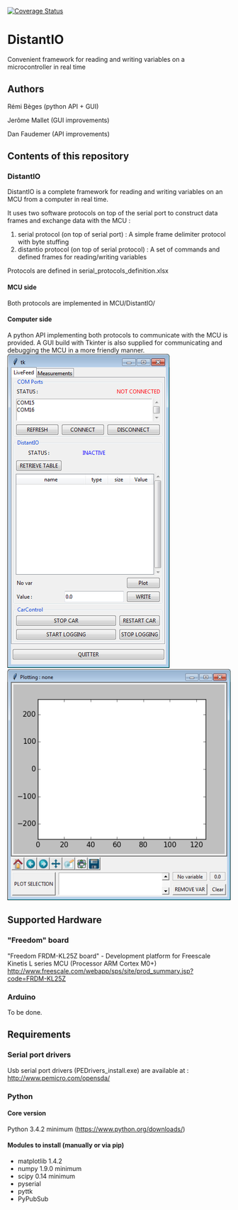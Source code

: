 [![Coverage Status](https://coveralls.io/repos/Overdrivr/DistantIO/badge.svg?branch=master&service=github)](https://coveralls.io/github/Overdrivr/DistantIO?branch=master)

# DistantIO
Convenient framework for reading and writing variables on a microcontroller in real time

## Authors
Rémi Bèges (python API + GUI)

Jerôme Mallet (GUI improvements)

Dan Faudemer (API improvements)

## Contents of this repository
### DistantIO
DistantIO is a complete framework for reading and writing variables on an MCU from a computer in real time.

It uses two software protocols on top of the serial port to construct data frames and exchange data with the MCU :

1. serial protocol (on top of serial port) : A simple frame delimiter protocol with byte stuffing
2. distantio protocol (on top of serial protocol) : A set of commands and defined frames for reading/writing variables 

Protocols are defined in serial_protocols_definition.xlsx

#### MCU side
Both protocols are implemented in MCU/DistantIO/

#### Computer side
A python API implementing both protocols to communicate with the MCU is provided. 
A GUI build with Tkinter is also supplied for communicating and debugging the MCU in a more friendly manner.
![gui main control screenshot](https://raw.githubusercontent.com/Overdrivr/DistantIO/master/gui_main_control.png)
![gui plot screenshot](https://raw.githubusercontent.com/Overdrivr/DistantIO/master/gui_plot.png)

## Supported Hardware
### "Freedom" board
"Freedom FRDM-KL25Z board" - Development platform for Freescale Kinetis L series MCU (Processor ARM Cortex M0+)
http://www.freescale.com/webapp/sps/site/prod_summary.jsp?code=FRDM-KL25Z

### Arduino
To be done.

## Requirements
### Serial port drivers
Usb serial port drivers (PEDrivers_install.exe) are available at :
http://www.pemicro.com/opensda/

### Python 
#### Core version
Python 3.4.2 minimum (https://www.python.org/downloads/)

#### Modules to install (manually or via pip)
* matplotlib 1.4.2 
* numpy 1.9.0 minimum
* scipy 0.14 minimum
* pyserial
* pyttk
* PyPubSub
